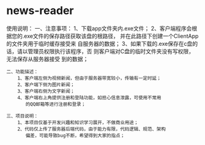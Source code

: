 # news-reader
使用说明：
	一、注意事项：
		1、下载app文件夹内.exe文件；
		2、客户端程序会根据您的.exe文件的保存路径获取该盘的根路径，
		   并在此路径下创建一个ClientApp的文件夹用于临时缓存接受来
		   自服务器的数据；
		3、如果下载的.exe保存在c盘的话，请以管理员权限执行该程序，否
		   则客户端对C盘的临时文件夹没有写权限，无法保存从服务器接受
		   到的数据；

	二、功能描述：
		1、客户端左侧为视频新闻，但由于服务器带宽较小，传输有一定时延；
		2、客户端下侧为图片新闻；
		3、客户端右侧为文字新闻；
		4、客户端右上角提供注册和登陆功能，如担心信息泄露，可使用不常用
		   的QQ邮箱等进行注册和登录；

	三、项目说明：
		1、本项目仅基于开发兴趣和知识学习展开，不做商业用途；
		2、代码仅上传了服务器后端代码，由于能力有限，代码逻辑、规范、架构
		   偏差，可能导致bug不断，希望得到大家的指点；
	
